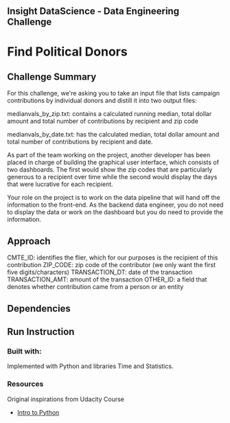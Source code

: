 ## Insight DataScience - Data Engineering Challenge

# Find Political Donors


## Challenge Summary


For this challenge, we're asking you to take an input file that lists campaign contributions by individual donors and distill it into two output files:

medianvals_by_zip.txt: contains a calculated running median, total dollar amount and total number of contributions by recipient and zip code

medianvals_by_date.txt: has the calculated median, total dollar amount and total number of contributions by recipient and date.

As part of the team working on the project, another developer has been placed in charge of building the graphical user interface, which consists of two dashboards. The first would show the zip codes that are particularly generous to a recipient over time while the second would display the days that were lucrative for each recipient.

Your role on the project is to work on the data pipeline that will hand off the information to the front-end. As the backend data engineer, you do not need to display the data or work on the dashboard but you do need to provide the information.


## Approach

CMTE_ID: identifies the flier, which for our purposes is the recipient of this contribution
ZIP_CODE: zip code of the contributor (we only want the first five digits/characters)
TRANSACTION_DT: date of the transaction
TRANSACTION_AMT: amount of the transaction
OTHER_ID: a field that denotes whether contribution came from a person or an entity

## Dependencies


## Run Instruction


### Built with:

Implemented with Python and libraries Time and Statistics.


### Resources

Original inspirations from Udacity Course
- [Intro to Python](https://www.udacity.com/course/introduction-to-python--ud1110)